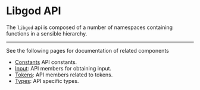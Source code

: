 Libgod API
==========

The `libgod` api is composed of a number of namespaces 
containing functions in a sensible hierarchy.

---
See the following pages for documentation of related components

* [Constants](api-reference/constants.md) API constants.
* [Input](api-reference/input.md): API members for obtaining input.
* [Tokens](api-reference/token.md): API members related to tokens.
* [Types](api-reference/types.md): API specific types.
